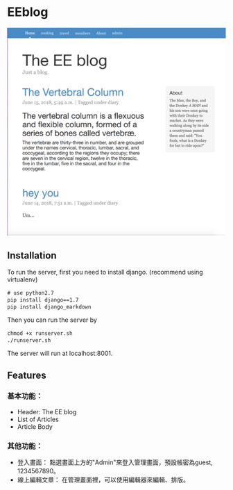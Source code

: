 # EEblog

![Alt text](images/Preview.png?raw=true "Title")

## Installation

To run the server, first you need to install django. (recommend using virtualenv)

```
# use python2.7
pip install django==1.7
pip install django_markdown
```

Then you can run the server by

```
chmod +x runserver.sh
./runserver.sh
```

The server will run at localhost:8001.

## Features

### 基本功能：
- Header: The EE blog
- List of Articles
- Article Body

### 其他功能：
- 登入畫面： 點選畫面上方的"Admin"來登入管理畫面，預設帳密為guest, 1234567890。
- 線上編輯文章： 在管理畫面裡，可以使用編輯器來編輯、排版。
